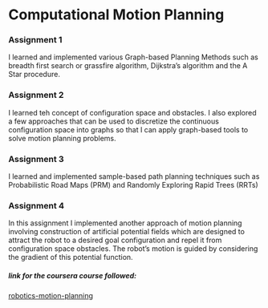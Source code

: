 # Computational Motion Planning

### Assignment 1  
  I learned and implemented various Graph-based Planning Methods such as breadth first search or grassfire algorithm, Dijkstra’s algorithm and the A Star procedure.  
  
### Assignment 2
   I learned teh concept of configuration space and obstacles. I also explored a few approaches that can be used to discretize the continuous configuration space into graphs so that I can apply graph-based tools to solve motion planning problems.
  
### Assignment 3
  I learned and implemented sample-based path planning techniques such as Probabilistic Road Maps (PRM) and Randomly Exploring Rapid Trees (RRTs)  
  
### Assignment 4
  In this assignment I implemented another approach of motion planning involving construction of artificial potential fields which are designed to attract the robot to a desired goal configuration and repel it from configuration space obstacles. The robot’s motion is guided by considering the gradient of this potential function.

##### link for the coursera course followed:
[robotics-motion-planning](https://www.coursera.org/learn/robotics-motion-planning)
